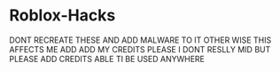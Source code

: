 # Roblox-Hacks
DONT RECREATE THESE AND ADD MALWARE TO IT OTHER WISE THIS AFFECTS ME ADD ADD MY CREDITS PLEASE I DONT RESLLY MID BUT PLEASE ADD CREDITS ABLE TI BE USED ANYWHERE 
